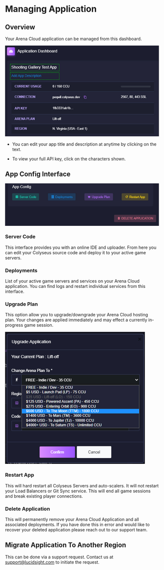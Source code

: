 # Managing Application

## Overview
Your Arena Cloud application can be managed from this dashboard.

![App Button](../../images/manage-app-titles.jpg)

- You can edit your app title and description at anytime by clicking on the text.

- To view your full API key, click on the characters shown.

## App Config Interface

![App Button](../../images/app-management-buttons.jpg)

### Server Code
This interface provides you with an online IDE and uploader. From here you can edit your Colyseus source code and deploy it to your active game servers.

### Deployments
List of your active game servers and services on your Arena Cloud application. You can find logs and restart individual services from this interface.

### Upgrade Plan
This option allow you to upgrade/downgrade your Arena Cloud hosting plan. Your changes are applied immediately and may effect a currently in-progress game session.

![App Button](../../images/upgrade-dialog.jpg)

### Restart App
This will hard restart all Colyseus Servers and auto-scalers. It will not restart your Load Balancers or Git Sync service. This will end all game sessions and break existing player connections.

### Delete Application
This will permanently remove your Arena Cloud Application and all associated deployments. If you have done this in error and would like to recover your deleted application please reach out to our support team.

## Migrate Application To Another Region

This can be done via a support request. Contact us at [support@lucidsight.com](mailto:support@lucidsight.com) to initiate the request.